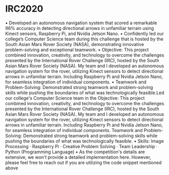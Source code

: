 # IRC2020
• Developed an autonomous navigation system that scored a remarkable 96% accuracy in detecting directional arrows in unfamiliar terrain using Kinect sensors, Raspberry Pi, and Nvidia Jetson Nano.
• Confidently led our college’s Computer Science team during this challenge that is hosted by the South Asian Mars Rover Society (NASA), demonstrating innovative problem-solving and exceptional teamwork.
• Objective: This project combined innovation, creativity, and technology to overcome the challenges presented by the International Rover Challenge (IRC), hosted by the South Asian Mars Rover Society (NASA). My team and I developed an autonomous navigation system for the rover, utilizing Kinect sensors to detect directional arrows in unfamiliar terrain. Including Raspberry Pi and Nvidia Jetson Nano, for seamless integration of individual components.
• Teamwork and Problem-Solving: Demonstrated strong teamwork and problem-solving skills while pushing the boundaries of what was technologically feasible.Led our college's Computer Science team in the Objective: This project combined innovation, creativity, and technology to overcome the challenges presented by the International Rover Challenge (IRC), hosted by the South Asian Mars Rover Society (NASA). My team and I developed an autonomous navigation system for the rover, utilizing Kinect sensors to detect directional arrows in unfamiliar terrain. Including Raspberry Pi and Nvidia Jetson Nano, for seamless integration of individual components. Teamwork and Problem-Solving: Demonstrated strong teamwork and problem-solving skills while pushing the boundaries of what was technologically feasible.
• Skills: Image Processing · Raspberry Pi · Creative Problem Solving · Team Leadership · Python (Programming Language)
• As the competition's details are extensive, we won't provide a detailed implementation here. However, please feel free to reach out if you are utilizing the code snippet mentioned above
